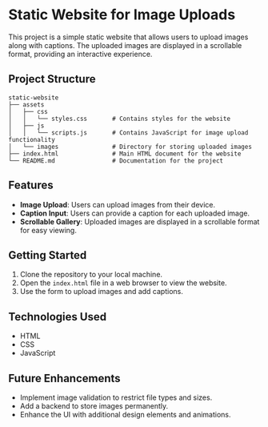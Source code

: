 # Static Website for Image Uploads

This project is a simple static website that allows users to upload images along with captions. The uploaded images are displayed in a scrollable format, providing an interactive experience.

## Project Structure

```
static-website
├── assets
│   ├── css
│   │   └── styles.css       # Contains styles for the website
│   ├── js
│   │   └── scripts.js       # Contains JavaScript for image upload functionality
│   └── images               # Directory for storing uploaded images
├── index.html               # Main HTML document for the website
└── README.md                # Documentation for the project
```

## Features

- **Image Upload**: Users can upload images from their device.
- **Caption Input**: Users can provide a caption for each uploaded image.
- **Scrollable Gallery**: Uploaded images are displayed in a scrollable format for easy viewing.

## Getting Started

1. Clone the repository to your local machine.
2. Open the `index.html` file in a web browser to view the website.
3. Use the form to upload images and add captions.

## Technologies Used

- HTML
- CSS
- JavaScript

## Future Enhancements

- Implement image validation to restrict file types and sizes.
- Add a backend to store images permanently.
- Enhance the UI with additional design elements and animations.